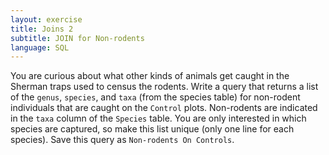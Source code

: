 ```yaml
---
layout: exercise
title: Joins 2
subtitle: JOIN for Non-rodents
language: SQL
---
```


You are curious about what other kinds of animals get caught in the Sherman
traps used to census the rodents. Write a query that returns a list of the
`genus`, `species`, and `taxa` (from the species table) for non-rodent
individuals that are caught on the `Control` plots. Non-rodents are indicated in
the `taxa` column of the `Species` table. You are only interested in which
species are captured, so make this list unique (only one line for each
species). Save this query as `Non-rodents On Controls`.
